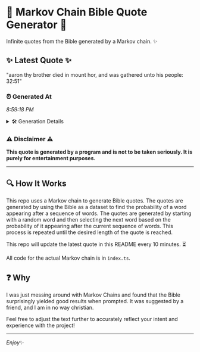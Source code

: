 # 📖 Markov Chain Bible Quote Generator 📖

Infinite quotes from the Bible generated by a Markov chain. ✨

## ✨ Latest Quote ✨
"aaron thy brother died in mount hor, and was gathered unto his people: 32:51"

### ⏰ Generated At
*8:59:18 PM*

<details>
    <summary>🛠️ Generation Details</summary>
    <p>
        <strong>🌱 Seed:</strong> aaron<br>
        <strong>🔄 Iterations:</strong> 13<br>
        <strong>📜 Context History:</strong><br>[ aaron ]: thy<br>[ aaron, thy ]: brother<br>[ aaron, thy, brother ]: died<br>[ aaron, thy, brother, died ]: in<br>[ aaron, thy, brother, died, in ]: mount<br>[ aaron, thy, brother, died, in, mount ]: hor,<br>[ thy, brother, died, in, mount, hor, ]: and<br>[ brother, died, in, mount, hor,, and ]: was<br>[ died, in, mount, hor,, and, was ]: gathered<br>[ in, mount, hor,, and, was, gathered ]: unto<br>[ mount, hor,, and, was, gathered, unto ]: his<br>[ hor,, and, was, gathered, unto, his ]: people:<br>[ and, was, gathered, unto, his, people: ]: 32:51<br>
    </p>
</details>

### ⚠️ Disclaimer ⚠️
**This quote is generated by a program and is not to be taken seriously. It is purely for entertainment purposes.**

---

## 🔍 How It Works

This repo uses a Markov chain to generate Bible quotes. The quotes are generated by using the Bible as a dataset to find the probability of a word appearing after a sequence of words. The quotes are generated by starting with a random word and then selecting the next word based on the probability of it appearing after the current sequence of words. This process is repeated until the desired length of the quote is reached.

This repo will update the latest quote in this README every 10 minutes. ⏳

All code for the actual Markov chain is in `index.ts`.

## ❓ Why

I was just messing around with Markov Chains and found that the Bible surprisingly yielded good results when prompted. 
It was suggested by a friend, and I am in no way christian.

Feel free to adjust the text further to accurately reflect your intent and experience with the project!

---

*Enjoy*✨
